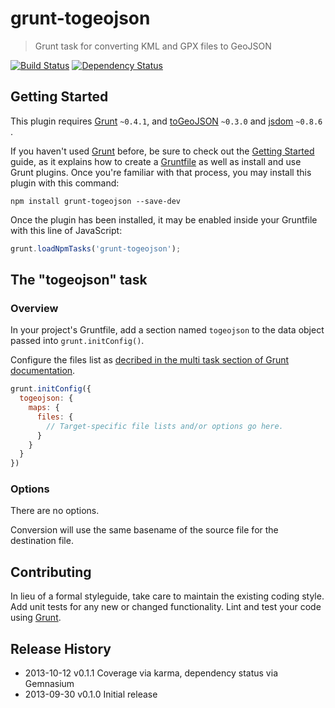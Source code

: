 # grunt-togeojson

> Grunt task for converting KML and GPX files to GeoJSON

[![Build Status](https://travis-ci.org/paazmaya/grunt-togeojson.png?branch=master)](https://travis-ci.org/paazmaya/grunt-togeojson)
[![Dependency Status](https://gemnasium.com/paazmaya/grunt-togeojson.png)](https://gemnasium.com/paazmaya/grunt-togeojson)

## Getting Started

This plugin requires [Grunt](http://gruntjs.com/) `~0.4.1`,
and [toGeoJSON](https://github.com/mapbox/togeojson) `~0.3.0`
and [jsdom](https://github.com/tmpvar/jsdom) `~0.8.6` .

If you haven't used [Grunt](http://gruntjs.com/) before, be sure to 
check out the [Getting Started](http://gruntjs.com/getting-started) 
guide, as it explains how to create a 
[Gruntfile](http://gruntjs.com/sample-gruntfile) as well as install
and use Grunt plugins. Once you're familiar with that process,
you may install this plugin with this command:

```shell
npm install grunt-togeojson --save-dev
```

Once the plugin has been installed, it may be enabled inside your 
Gruntfile with this line of JavaScript:

```js
grunt.loadNpmTasks('grunt-togeojson');
```

## The "togeojson" task

### Overview
In your project's Gruntfile, add a section named `togeojson` to the
data object passed into `grunt.initConfig()`.

Configure the files list as [decribed in the multi task
section of Grunt documentation](http://gruntjs.com/creating-tasks#multi-tasks).

```js
grunt.initConfig({
  togeojson: {
    maps: {
      files: {
        // Target-specific file lists and/or options go here.
      }
    }
  }
})
```

### Options

There are no options.

Conversion will use the same basename of the source file for the 
destination file.


## Contributing
In lieu of a formal styleguide, take care to maintain the existing 
coding style. Add unit tests for any new or changed functionality. 
Lint and test your code using [Grunt](http://gruntjs.com/).


## Release History

 * 2013-10-12    v0.1.1    Coverage via karma, dependency status via Gemnasium
 * 2013-09-30    v0.1.0    Initial release

